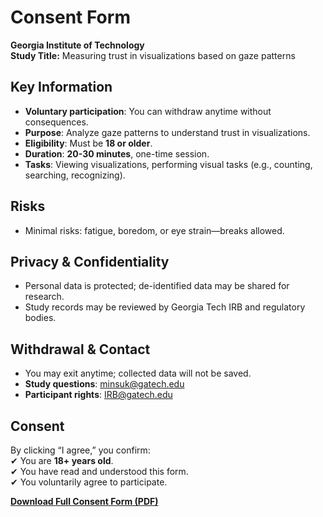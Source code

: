 # **Consent Form**  
**Georgia Institute of Technology**  
**Study Title:** Measuring trust in visualizations based on gaze patterns  

## **Key Information**  
- **Voluntary participation**: You can withdraw anytime without consequences.  
- **Purpose**: Analyze gaze patterns to understand trust in visualizations.  
- **Eligibility**: Must be **18 or older**.  
- **Duration**: **20-30 minutes**, one-time session.  
- **Tasks**: Viewing visualizations, performing visual tasks (e.g., counting, searching, recognizing).  

## **Risks**  
- Minimal risks: fatigue, boredom, or eye strain—breaks allowed.  

## **Privacy & Confidentiality**  
- Personal data is protected; de-identified data may be shared for research.  
- Study records may be reviewed by Georgia Tech IRB and regulatory bodies.  

## **Withdrawal & Contact**  
- You may exit anytime; collected data will not be saved.  
- **Study questions**: [minsuk@gatech.edu](mailto:minsuk@gatech.edu)  
- **Participant rights**: [IRB@gatech.edu](mailto:IRB@gatech.edu)  

## **Consent**  
By clicking “I agree,” you confirm:  
✔ You are **18+ years old**.  
✔ You have read and understood this form.  
✔ You voluntarily agree to participate.  

**[Download Full Consent Form (PDF)](consent_form.pdf)**

